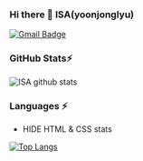 ### Hi there 👋 ISA(yoonjonglyu)
[![Gmail Badge](https://img.shields.io/badge/Gmail-d14836?style=flat-square&logo=Gmail&logoColor=white&link=mailto:yunjonglyu@gmail.com)](mailto:yunjonglyu1@gmail.com)

### GitHub Stats⚡
![ISA github stats](https://github-readme-stats.vercel.app/api?username=yoonjonglyu&count_private=true&show_icons=true&theme=radical)

### Languages ⚡
* HIDE HTML & CSS stats

[![Top Langs](https://github-readme-stats.vercel.app/api/top-langs/?username=yoonjonglyu&langs_count=10&hide=html,css&layout=compact)](https://github.com/anuraghazra/github-readme-stats)

	
<!--
**yoonjonglyu/yoonjonglyu** is a ✨ _special_ ✨ repository because its `README.md` (this file) appears on your GitHub profile.

Here are some ideas to get you started:

- 🔭 I’m currently working on ...
- 🌱 I’m currently learning ...
- 👯 I’m looking to collaborate on ...
- 🤔 I’m looking for help with ...
- 💬 Ask me about ...
- 📫 How to reach me: ...
- 😄 Pronouns: ...
- ⚡ Fun fact: ...
-->
